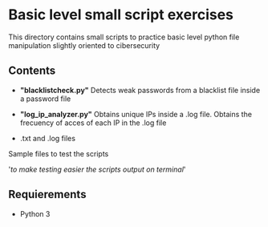 # Basic level small script exercises

This directory contains small scripts to practice basic level python file manipulation slightly oriented to cibersecurity

## Contents

- **"blacklistcheck.py"**
Detects weak passwords from a blacklist file inside a password file

- **"log_ip_analyzer.py"**
Obtains unique IPs inside a .log file.
Obtains the frecuency of acces of each IP in the .log file

- .txt and .log files

Sample files to test the scripts

'*to make testing easier the scripts output on terminal*'

## Requierements

- Python 3
